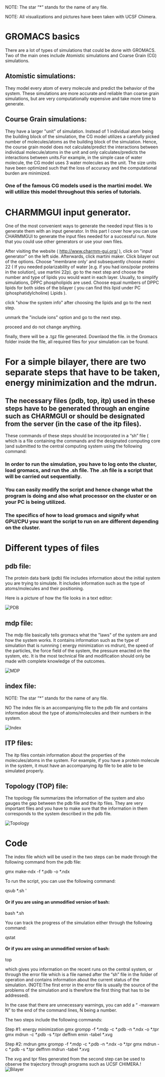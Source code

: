 NOTE:  The star “*” stands for the name of any file.

NOTE: All visualizations and pictures have been taken with UCSF Chimera.


# GROMACS basics


There are a lot of types of simulations that could be done with GROMACS. Two of the main ones include Atomistic simulations and Coarse Grain (CG) simulations.
## Atomistic simulations: 
They model every atom of every molecule and predict the behavior of the system. These simulations are more accurate and reliable than coarse grain simulations, but are very computationally expensive and take more time to generate.
## Course Grain simulations:
They have a larger "unit" of simulation. Instead of 1 individual atom being the building block of the simulation, the CG model utilizes a carefully picked number of molecules/atoms as the building block of the simulation.
Hence, the course grain model does not calculate/predict the interactions between individual molecule/atoms in the unit and only calculates/predicts  the interactions between units.For example, in the simple case of water molecule, the CG model uses 3 water molecules as the unit. The size units have been optimized such that the loss of accuracy and the computational burden are minimized.
### One of the famous CG models used is the martini model. We will utilize this model throughout this series of tutorials.


# CHARMMGUI input generator.

One of the most convenient ways to generate the needed input files is to generate them with an input generator. In this part I cover how you can use CHARMMGUI to generate the input files needed for a successful run. Note that you could use other generators or use your own files.

After visiting the website ( http://www.charmm-gui.org/ ), click on "input generator" on the left side. Afterwards, click martini maker. Click bilayer out of the options. Choose "membrane only' and subsequently choose matini 22 ( If you needed polarizability of water [e.g. if you had ions/polar proteins in the solution], use martini 22p).
go to the next step and choose the number and type of lipids you would want in each layer. Usually, to simplify simulations, DPPC phospholipids are used. Choose equal numbers of DPPC lipids for both sides of the bilayer ( you can find this lipid under  PC (phosphatidylcholine) Lipids ).

click "show the system info" after choosing the lipids and go to the next step.

unmark the "include ions" option and go to the next step.

proceed and do not change anything.

finally, there will be a .tgz file generated. Downlaod the file.
in the Gromacs folder inside  the file, all required files for your simulation can be found.

 
# For a simple bilayer, there are two separate steps that have to be taken, energy minimization and the mdrun. 
## The necessary files (pdb, top, itp) used in these steps have to be generated through an engine such as CHARMGUI or should be designated from the server (in the case of the itp files). 

These commands of these steps should be incorporated in a “sh” file ( which is a file containing the commands and the designated computing core )and submitted to the central computing system using the following command:


### In order to run the simulation, you have to log onto the cluster, load gromacs, and run the .sh file. The .sh file is a script that will be carried out sequentially.
### You can easily modify the script and hence change what the program is doing and also what processor on the cluster or on your PC is being utilized.
### The specifics of how to load gromacs and signify what GPU/CPU you want the script to run on are different depending on the cluster.


# Different types of files

## pdb file:

The protein data bank (pdb) file includes information about the initial system you are trying to simulate. It includes information such as the type of atoms/molecules and their positioning.

Here is a picture of how the file looks in a text editor:


![PDB](https://github.com/vanegasj/MDTutorials/blob/master/guz_images/pdb.png)




## mdp file:

The mdp file basically tells gromacs what the "laws" of the system are and how the system works. It contains information such as the type of simulation that is runnning ( energy minimization vs mdrun), the speed of the particles, the force field of the system, the pressure enacted on the system, etc. It is the most technical file and modification should only be made with complete knowledge of the outcomes.


![MDP](https://github.com/vanegasj/MDTutorials/blob/master/guz_images/mdp.png)


## index file:
NOTE: The star “*” stands for the name of any file.

NO
The index file is an accompaniying file to the pdb file and contains information about the type of atoms/molecules and their numbers in the system.

![Index](https://github.com/vanegasj/MDTutorials/blob/master/guz_images/index.png)

## ITP files:


The itp files contain information about the properties of the molecules/atoms in the system. For example, if you have a protein molecule in the system, it must have an accompanying itp file to be able to be simulated properly.



## Topology (TOP) file:

The topology file summarizes the information of the system and also gauges the gap between the pdb file and the itp files. They are very important files and you have to make sure that the information in them corresponds to the system described in the pdb file.

![Topology ](https://github.com/vanegasj/MDTutorials/blob/master/guz_images/top.png)

# Code 


The index file which will be used in the two steps can be made through the following command from the pdb file:

gmx make-ndx -f *.pdb -o *.ndx


To run the script, you can use the following command:

qsub *.sh '
#### Or if you are using an unmodified version of bash:
bash *.sh

You can track the progress of the simulation either through the following command: 

qstat

#### Or if you are using an unmodified version of bash:

top

which gives you information on the recent runs on the central system, or through the error file which is a file named after the “sh” file in the folder of operation and contains information about the current status of the simulation. (NOTE:The first error in the error file is usually the source of the problems of the simulation and is therefore the first thing that has to be addressed). 


In the case that there are unnecessary warnings, you can add a “ -maxwarn N” to the end of the command lines, N being a number.




The two steps include the following commands:



Step #1: energy minimization
gmx grompp -f *.mdp -c *.pdb -n *.ndx -o *.tpr
gmx mdrun -c *.pdb -s *.tpr   deffnm emin   -tabel *.xvg



Step #2: mdrun 
gmx grompp -f *.mdp -c *.pdb -n *.ndx -o *.tpr
gmx mdrun -c *.pdb -s *.tpr   deffnm mdrun -tabel *.xvg




The xvg and tpr files generated from the second step can be used to observe the trajectory through programs such as UCSF CHIMERA.!
![Bilayer](https://github.com/vanegasj/MDTutorials/blob/master/guz_images/bilayer.png)
